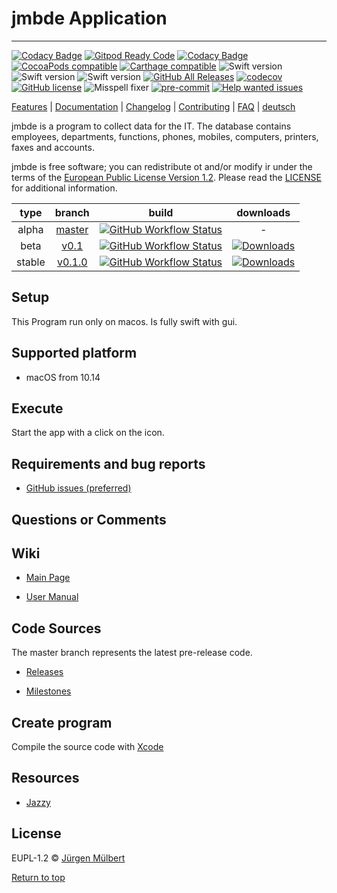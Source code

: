 # jmbde Application

---

[![Codacy Badge](https://api.codacy.com/project/badge/Grade/933a7b8c63ca443fbed403fab2abd2d0)](https://app.codacy.com/gh/jmuelbert/jmbde-macos?utm_source=github.com&utm_medium=referral&utm_content=jmuelbert/jmbde-macos&utm_campaign=Badge_Grade)
[![Gitpod Ready Code](https://img.shields.io/badge/Gitpod-Ready--to--Code-blue?logo=gitpod)](https://gitpod.io/#https://github.com/jmuelbert/jmbde-macos)
[![Codacy Badge](https://api.codacy.com/project/badge/Grade/e18104f69b04453c993b1924a731aabd)](https://app.codacy.com/manual/jmuelbert/jmbde-macos?utm_source=github.com&utm_medium=referral&utm_content=jmuelbert/jmbde-macos&utm_campaign=Badge_Grade_Dashboard)
[![CocoaPods compatible](https://img.shields.io/badge/CocoaPods-compatible-4BC51D.svg?style=flat)](#cocoapods)
[![Carthage compatible](https://img.shields.io/badge/Carthage-compatible-4BC51D.svg?style=flat)](#carthage)
![Swift version](https://img.shields.io/badge/swift-4.2-orange.svg)
![Swift version](https://img.shields.io/badge/swift-5.0-orange.svg)
![Swift version](https://img.shields.io/badge/swift-5.1-orange.svg)
[![GitHub All Releases](https://img.shields.io/github/downloads/jmuelbert/jmbde-macos/total?label=downloads%40all)](https://github.com/jmuelbert/jmbde-macos/releases)
[![codecov](https://codecov.io/gh/jmuelbert/jmbde-macos/branch/master/graph/badge.svg)](https://codecov.io/gh/jmuelbert/jmbde-macos)
[![GitHub license](https://img.shields.io/badge/license-EUPL-blue.svg)](https://joinup.ec.europa.eu/page/eupl-text-11-12)
![Misspell fixer](https://github.com/jmuelbert/jmbde-QT/workflows/Misspell%20fixer/badge.svg)
[![pre-commit](https://img.shields.io/badge/pre--commit-enabled-brightgreen?logo=pre-commit&logoColor=white)](https://github.com/pre-commit/pre-commit)
[![Help wanted issues](https://img.shields.io/github/issues/jmuelbert/jmbde-macos/help%20wanted)](https://github.com/jmuelbert/jmbde-macos/issues?q=is%3Aissue+is%3Aopen+label%3A%22help+wanted%22)

[Features](https://github.com/jmuelbert/jmbde-macos) | [Documentation](https://jmuelbert.github.io/jmbde-macos/) | [Changelog](CHANGELOG.md) | [Contributing](CONTRIBUTING.md) | [FAQ](https://github.com/jmuelbert/jmbde-macos/wiki/FAQ) | [deutsch](README_de-DE.md)

jmbde is a program to collect data for the IT. The database contains employees, departments, functions, phones, mobiles, computers, printers, faxes and accounts.

jmbde is free software; you can redistribute ot and/or modify ir under the terms
of the [European Public License Version 1.2](https://joinup.ec.europa.eu/page/eupl-text-11-12).
Please read the [LICENSE](https://github.com/jmuelbert/jmbde-macos/blob/master/LICENSE) for additional information.

|  type  |                             branch                             |                                                                                                           build                                                                                                            |                                                                        downloads                                                                         |
| :----: | :------------------------------------------------------------: | :------------------------------------------------------------------------------------------------------------------------------------------------------------------------------------------------------------------------: | :------------------------------------------------------------------------------------------------------------------------------------------------------: |
| alpha  | [master](https://github.com/jmuelbert/jmbde-macos/tree/master) | [![GitHub Workflow Status](https://github.com/jmuelbert/jmbde-macos/workflows/CI:%20Build%20Test/badge.svg?branch=master&event=push)](https://github.com/jmuelbert/jmbde-macos/actions?query=event%3Apush+branch%3Amaster) |                                                                            -                                                                             |
|  beta  |   [v0.1](https://github.com/jmuelbert/jmbde-macos/tree/v0.1)   |  [![GitHub Workflow Status](https://github.com/jmuelbert/jmbde-macos/workflows/CI:%20Build%20Test/badge.svg?branch=v0.5.2&event=push)](https://github.com/jmuelbert/jmbde-macos/actions?query=event%3Apush+branch%3Av0.1)  |   [![Downloads](https://img.shields.io/github/downloads/jmuelbert/jmbde-macos/v0.1/total)](https://github.com/jmuelbert/jmbde-macos/releases/tag/v0.1)   |
| stable | [v0.1.0](https://github.com/jmuelbert/jmbde-macos/tree/v0.1.0) | [![GitHub Workflow Status](https://github.com/jmuelbert/jmbde-macos/workflows/CI:%20Build%20Test/badge.svg?branch=v0.5.0&event=push)](https://github.com/jmuelbert/jmbde-macos/actions?query=event%3Apush+branch%3v0.1.0)  | [![Downloads](https://img.shields.io/github/downloads/jmuelbert/jmbde-macos/v0.1.0/total)](https://github.com/jmuelbert/jmbde-macos/releases/tag/v0.1.0) |

## Setup

This Program run only on macos. Is fully swift with gui.

## Supported platform

- macOS from 10.14

## Execute

Start the app with a click on the icon.

## Requirements and bug reports

- [GitHub issues (preferred)](https://github.com/jmuelbert/jmbde-macos/issues)

## Questions or Comments

## Wiki

- [Main Page](https://github.com/jmuelbert/jmbde-macos/wiki)

- [User Manual](http://jmuelbert.github.io/jmbde-macos/)

## Code Sources

The master branch represents the latest pre-release code.

- [Releases](https://github.com/jmuelbert/jmbde-macos/releases)

- [Milestones](https://github.com/jmuelbert/jmbde-macos/milestones)

## Create program

Compile the source code with [Xcode](https://itunes.apple.com/de/app/xcode/id497799835?mt=12)

## Resources

- [Jazzy](https://github.com/realm/jazzy)

## License

EUPL-1.2 © [Jürgen Mülbert](https:/github.com/jmuelbert/jmbde-macos)

[Return to top](#top)
